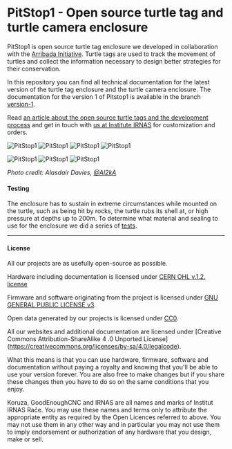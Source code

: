 # PitStop1 - Open source turtle tag and turtle camera enclosure
PitStop1 is open source turtle tag enclosure we developed in collaboration with the [Arribada Initiative](http://blog.arribada.org/). Turtle tags are used to track the movement of turtles and collect the information necessary to design better strategies for their conservation.

In this repository you can find all technical documentation for the latest version of the turtle tag enclosure and the turtle camera enclosure. The documentation for the version 1 of Pitstop1 is available in the branch [version-1](https://github.com/IRNAS/PitStop1/tree/version1).

Read [an article about the open source turtle tags and the development process](https://www.wildlabs.net/resources/case-studies/how-open-source-technologies-could-dramatically-reduce-cost-tagging-green-sea) and get in touch with [us at Institute IRNAS](http://irnas.eu) for customization and orders.


 
![PitStop1](img/1_malo.jpg)
![PitStop1](img/2_malo.jpg)
![PitStop1](img/3_malo.jpg)
![PitStop1](img/4_malo.jpg)

![PitStop1](img/turtle-tag1.png)
![PitStop1](img/turtle-camera.png)
![PitStop1](img/turtle-tag.jpg)


*Photo credit: Alasdair Davies, [@Al2kA](https://twitter.com/Al2kA)*

#### Testing

The enclosure has to sustain in extreme circumstances while mounted on the turtle, such as being hit by rocks, the turtle rubs its shell at, or high pressure at depths up to 200m. To determine what material and sealing to use for the enclosure we did a series of <a href="https://github.com/IRNAS/PitStop1/tree/master/testing">tests</a>.

---

#### License

All our projects are as usefully open-source as possible.

Hardware including documentation is licensed under [CERN OHL v.1.2. license](http://www.ohwr.org/licenses/cern-ohl/v1.2)

Firmware and software originating from the project is licensed under [GNU GENERAL PUBLIC LICENSE v3](http://www.gnu.org/licenses/gpl-3.0.en.html).

Open data generated by our projects is licensed under [CC0](https://creativecommons.org/publicdomain/zero/1.0/legalcode).

All our websites and additional documentation are licensed under [Creative Commons Attribution-ShareAlike 4 .0 Unported License] (https://creativecommons.org/licenses/by-sa/4.0/legalcode).

What this means is that you can use hardware, firmware, software and documentation without paying a royalty and knowing that you'll be able to use your version forever. You are also free to make changes but if you share these changes then you have to do so on the same conditions that you enjoy.

Koruza, GoodEnoughCNC and IRNAS are all names and marks of Institut IRNAS Rače.
You may use these names and terms only to attribute the appropriate entity as required by the Open Licences referred to above. You may not use them in any other way and in particular you may not use them to imply endorsement or authorization of any hardware that you design, make or sell.
